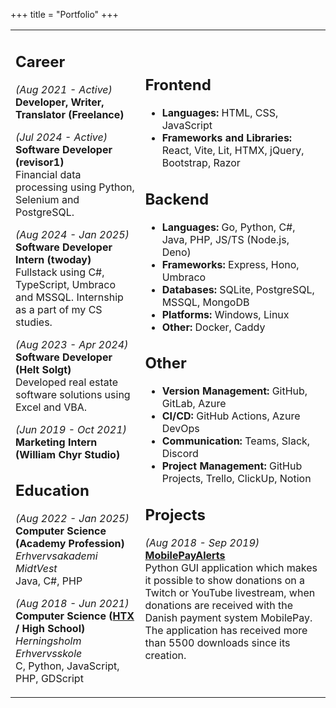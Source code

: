 +++
title = "Portfolio"
+++

<style>
  {{ embed(path="@/portfolio/style.css") }}
</style>

<table id="portfolio"><tr><td>

## Career
_(Aug 2021 - <span class="smol green block">Active</span>)_  
**Developer, Writer, Translator (Freelance)**  

_(Jul 2024 - <span class="smol green block">Active</span>)_  
**Software Developer (revisor1)**  
Financial data processing using Python, Selenium and PostgreSQL.

_(Aug 2024 - Jan 2025)_  
**Software Developer Intern (twoday)**  
Fullstack using C#, TypeScript, Umbraco and MSSQL.
Internship as a part of my CS studies.

_(Aug 2023 - Apr 2024)_  
**Software Developer (Helt Solgt)**  
Developed real estate software solutions using Excel and VBA.

_(Jun 2019 - Oct 2021)_  
**Marketing Intern (William Chyr Studio)**

## Education
_(Aug 2022 - Jan 2025)_  
**Computer Science (Academy Profession)**  
_Erhvervsakademi MidtVest_  
Java, C#, PHP

_(Aug 2018 - Jun 2021)_  
**Computer Science ([HTX](https://eng.uvm.dk/upper-secondary-education/national-upper-secondary-education-programmes/the-higher-technical-examination-programme--htx-) / High School)**  
_Herningsholm Erhvervsskole_  
C, Python, JavaScript, PHP, GDScript


</td>
<td>

## Frontend  
- **Languages:** HTML, CSS, JavaScript  
- **Frameworks and Libraries:** React, Vite, Lit, HTMX, jQuery, Bootstrap, Razor  

## Backend
- **Languages:** Go, Python, C#, Java, PHP, JS/TS (Node.js, Deno)  
- **Frameworks:** Express, Hono, Umbraco  
- **Databases:** SQLite, PostgreSQL, MSSQL, MongoDB  
- **Platforms:** Windows, Linux  
- **Other:** Docker, Caddy  

## Other
- **Version Management:** GitHub, GitLab, Azure  
- **CI/CD:** GitHub Actions, Azure DevOps  
- **Communication:** Teams, Slack, Discord  
- **Project Management:** GitHub Projects, Trello, ClickUp, Notion  

## Projects
_(Aug 2018 - Sep 2019)_  
**[MobilePayAlerts](https://www.youtube.com/watch?v=mg-P0hnSPsg)**  
Python GUI application which makes it possible to show donations on a Twitch or YouTube livestream, when donations are received with the Danish payment system MobilePay.  
The application has received more than 5500 downloads since its creation.

</td></tr></table>

